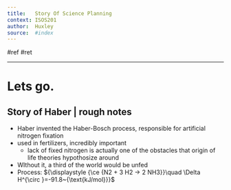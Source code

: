 ```yaml
---
title:   Story Of Science Planning
context: ISOS201
author:  Huxley
source:  #index
---
```


#ref #ret  

---

# Lets go.
## Story of Haber | rough notes

- Haber invented the Haber-Bosch process, responsible for artificial nitrogen fixation
- used in fertilizers, incredibly important
	- lack of fixed nitrogen is actually one of the obstacles that origin of life theories hypothosize around
- WIthout it, a third of the world would be unfed
- Process: ${\displaystyle {\ce {N2 + 3 H2 -> 2 NH3}}\quad \Delta H^{\circ }=-91.8~{\text{kJ/mol}}}$













